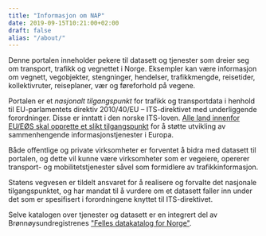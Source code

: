 ```yaml
---
title: "Informasjon om NAP"
date: 2019-09-15T10:21:00+02:00
draft: false
alias: "/about/"
---
```

Denne portalen inneholder pekere til datasett og tjenester som dreier seg om transport, trafikk og vegnettet i Norge. Eksempler kan være informasjon om vegnett, vegobjekter, stengninger, hendelser, trafikkmengde, reisetider, kollektivruter, reiseplaner, vær og føreforhold på vegene.

Portalen er et _nasjonalt tilgangspunkt_ for trafikk og transportdata i henhold til EU-parlamentets direktiv 2010/40/EU – ITS-direktivet med underliggende forordninger. Disse er inntatt i den norske ITS-loven. [Alle land innenfor EU/EØS skal opprette et slikt tilgangspunkt](https://ec.europa.eu/transport/themes/its/road/action_plan/nap_en) for å støtte utvikling av sammenhengende informasjonstjenester i Europa.

Både offentlige og private virksomheter er forventet å bidra med datasett til portalen, og dette vil kunne være virksomheter som er vegeiere, opererer transport- og mobilitetstjenester såvel som formidlere av trafikkinformasjon.

Statens vegvesen er tildelt ansvaret for å realisere og forvalte det nasjonale tilgangspunktet, og har mandat til å vurdere om et datasett faller inn under det som er spesifisert i forordningene knyttet til ITS-direktivet.

Selve katalogen over tjenester og datasett er en integrert del av Brønnøysundregistrenes ["Felles datakatalog for Norge"](https://fellesdatakatalog.brreg.no/).
